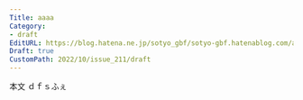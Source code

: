 ```yaml
---
Title: aaaa
Category:
- draft
EditURL: https://blog.hatena.ne.jp/sotyo_gbf/sotyo-gbf.hatenablog.com/atom/entry/4207112889923741974
Draft: true
CustomPath: 2022/10/issue_211/draft
---
```


本文
ｄｆｓふぇ
